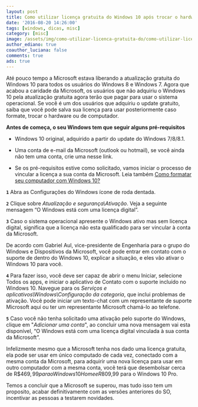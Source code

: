 ```yaml
---
layout: post
title: Como utilizar licença gratuita do Windows 10 após trocar o hardware ou de computador
date: '2016-08-20 14:26:00'
tags: [windows, dicas, misc]
category: [misc]
image: /assets/img/como-utilizar-licenca-gratuita-do/como-utilizar-licenca-gratuita-do.jpg
author_ediano: true
coauthor_luciana: false
comments: true
ads: true
---
```


Até pouco tempo a Microsoft estava liberando a atualização gratuita do Windows 10 para todos os usuários do Windows 8 e Windows 7. Agora que acabou a caridade da Microsoft, os usuários que não adquiriu o Windows 10 pela atualização gratuita agora terão que pagar para usar o sistema operacional. Se você é um dos usuários que adquiriu o update gratuito, saiba que você pode salva sua licença para usar posteriormente caso formate, trocar o hardware ou de computador.

**Antes de começa, o seu Windows tem que seguir alguns pré-requisitos**

* Windows 10 original, adquirido a partir do update do Windows 7/8/8.1.

* Uma conta de e-mail da Microsoft (outlook ou hotmail), se você ainda não tem uma conta, crie uma nesse link.

* Se os pré-requisitos estive como solicitado, vamos iniciar o processo de vincular a licença a sua conta da Microsoft. Leia também <a href="http://www.insideblock.com/post/como-formatar-seu-computador-com.html" target="_blank">Como formatar seu computador com Windows 10?</a>

**`1`** Abra as Configurações do Windows ícone de roda dentada.

**`2`** Clique sobre *Atualização e segurança\Ativação*. Veja a seguinte mensagem “O Windows está com uma licença digital”.

**`3`** Caso o sistema operacional apresente o Windows ativo mas sem licença digital, significa que a licença não esta qualificado para ser vincular à conta da Microsoft.

De acordo com Gabriel Aul, vice-presidente de Engenharia para o grupo do Windows e Dispositivos da Microsoft, você pode entrar em contato com o suporte de dentro do Windows 10, explicar a situação, e eles vão ativar o Windows 10 para você.

**`4`** Para fazer isso, você deve ser capaz de abrir o menu Iniciar, selecione Todos os apps, e iniciar o aplicativo de Contato com o suporte incluído no Windows 10. Navegue para os *Serviços e aplicativos\Windows\Configuração da categoria*, que inclui problemas de ativação. Você pode iniciar um texto-chat com um representante de suporte Microsoft aqui ou ter um representante Microsoft chamá-lo ao telefone.

**`5`** Caso você não tenha solicitado uma ativação pelo suporte do Windows, clique em "*Adicionar uma conta*", ao concluir uma nova mensagem vai esta disponível, “O Windows está com uma licença digital vinculada à sua conta da Microsoft”.

Infelizmente mesmo que a Microsoft tenha nos dado uma licença gratuita, ela pode ser usar em único computado de cada vez, conectado com a mesma conta da Microsoft, para adquirir uma nova licença para usar em outro computador com a mesma conta, você terá que desembolsar cerca de R$$469,99 para o Windows 10 Home e R$809,99 para o Windows 10 Pro.

Temos a concluir que a Microsoft se superou, mas tudo isso tem um proposito, acabar definitivamente com as versões anteriores do SO, incentivar as pessoas a testarem novidades.